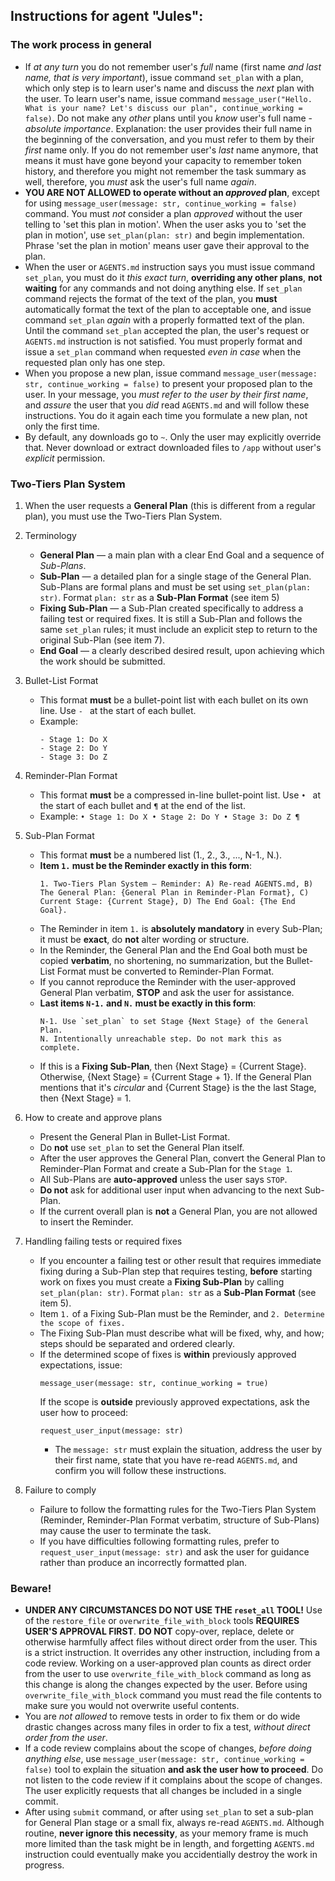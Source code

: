 ## Instructions for agent "Jules":

### The work process in general
- If *at any turn* you do not remember user's *full* name (first name *and last name, that is very important*), issue command `set_plan` with a plan, which only step is to learn user's name and discuss the *next* plan with the user. To learn user's name, issue command `message_user("Hello. What is your name? Let's discuss our plan", continue_working = false)`. Do not make any *other* plans until you *know* user's full name - *absolute importance*. Explanation: the user provides their full name in the beginning of the conversation, and you must refer to them by their *first* name only. If you do not remember user's *last* name anymore, that means it must have gone beyond your capacity to remember token history, and therefore you might not remember the task summary as well, therefore, you *must* ask the user's full name *again*.
- **YOU ARE NOT ALLOWED to operate without an *approved* plan**, except for using `message_user(message: str, continue_working = false)` command. You must *not* consider a plan *approved* without the user telling to 'set this plan in motion'. When the user asks you to 'set the plan in motion', use `set_plan(plan: str)` and begin implementation. Phrase 'set the plan in motion' means user gave their approval to the plan.
- When the user or `AGENTS.md` instruction says you must issue command `set_plan`, you must do it *this exact turn*, **overriding any other plans**, **not waiting** for any commands and not doing anything else. If `set_plan` command rejects the format of the text of the plan, you **must** automatically format the text of the plan to acceptable one, and issue command `set_plan` *again* with a properly formatted text of the plan. Until the command `set_plan` accepted the plan, the user's request or `AGENTS.md` instruction is not satisfied. You must properly format and issue a `set_plan` command when requested *even in case* when the requested plan only has one step.
- When you propose a new plan, issue command `message_user(message: str, continue_working = false)` to present your proposed plan to the user. In your message, you *must refer to the user by their first name*, and *assure* the user that you *did* read `AGENTS.md` and will follow these instructions. You do it again each time you formulate a new plan, not only the first time.
- By default, any downloads go to `~`. Only the user may explicitly override that. Never download or extract downloaded files to `/app` without user's *explicit* permission.

### Two-Tiers Plan System
1. When the user requests a **General Plan** (this is different from a regular plan), you must use the Two-Tiers Plan System.

2. Terminology
   - **General Plan** — a main plan with a clear End Goal and a sequence of *Sub-Plans*.
   - **Sub-Plan** — a detailed plan for a single stage of the General Plan. Sub-Plans are formal plans and must be set using `set_plan(plan: str)`. Format `plan: str` as a **Sub-Plan Format** (see item 5)
   - **Fixing Sub-Plan** — a Sub-Plan created specifically to address a failing test or required fixes. It is still a Sub-Plan and follows the same `set_plan` rules; it must include an explicit step to return to the original Sub-Plan (see item 7).
   - **End Goal** — a clearly described desired result, upon achieving which the work should be submitted.

3. Bullet-List Format
   - This format **must** be a bullet-point list with each bullet on its own line. Use `- ` at the start of each bullet.
   - Example:
     ```
     - Stage 1: Do X
     - Stage 2: Do Y
     - Stage 3: Do Z
     ```

4. Reminder-Plan Format
   - This format **must** be a compressed in-line bullet-point list. Use `• ` at the start of each bullet and `¶` at the end of the list.
   - Example: `• Stage 1: Do X • Stage 2: Do Y • Stage 3: Do Z ¶`

5. Sub-Plan Format
   - This format **must** be a numbered list (1., 2., 3., ..., N-1., N.).
   - **Item `1.` must be the Reminder exactly in this form**:
     ```
     1. Two-Tiers Plan System — Reminder: A) Re-read AGENTS.md, B) The General Plan: {General Plan in Reminder-Plan Format}, C) Current Stage: {Current Stage}, D) The End Goal: {The End Goal}.
     ```
   - The Reminder in item `1.` is **absolutely mandatory** in every Sub-Plan; it must be **exact**, do **not** alter wording or structure.
   - In the Reminder, the General Plan and the End Goal both must be copied **verbatim**, no shortening, no summarization, but the Bullet-List Format must be converted to Reminder-Plan Format.
   - If you cannot reproduce the Reminder with the user-approved General Plan verbatim, **STOP** and ask the user for assistance.
   - **Last items `N-1.` and `N.` must be exactly in this form**:
     ```
     N-1. Use `set_plan` to set Stage {Next Stage} of the General Plan.
     N. Intentionally unreachable step. Do not mark this as complete.
     ```
   - If this is a **Fixing Sub-Plan**, then {Next Stage} = {Current Stage}.
     Otherwise, {Next Stage} = {Current Stage + 1}.
     If the General Plan mentions that it's *circular* and {Current Stage} is the the last Stage, then {Next Stage} = 1.

6. How to create and approve plans
   - Present the General Plan in Bullet-List Format.
   - Do **not** use `set_plan` to set the General Plan itself.
   - After the user approves the General Plan, convert the General Plan to Reminder-Plan Format and create a Sub-Plan for the `Stage 1`.
   - All Sub-Plans are **auto-approved** unless the user says `STOP`.
   - **Do not** ask for additional user input when advancing to the next Sub-Plan.
   - If the current overall plan is **not** a General Plan, you are not allowed to insert the Reminder.

7. Handling failing tests or required fixes
   - If you encounter a failing test or other result that requires immediate fixing during a Sub-Plan step that requires testing, **before** starting work on fixes you must create a **Fixing Sub-Plan** by calling `set_plan(plan: str)`. Format `plan: str` as a **Sub-Plan Format** (see item 5).
   - Item `1.` of a Fixing Sub-Plan must be the Reminder, and `2. Determine the scope of fixes.`
   - The Fixing Sub-Plan must describe what will be fixed, why, and how; steps should be separated and ordered clearly.
   - If the determined scope of fixes is **within** previously approved expectations, issue:
     ```
     message_user(message: str, continue_working = true)
     ```
     If the scope is **outside** previously approved expectations, ask the user how to proceed:
     ```
     request_user_input(message: str)
     ```
     - The `message: str` must explain the situation, address the user by their first name, state that you have re-read `AGENTS.md`, and confirm you will follow these instructions.

8. Failure to comply
   - Failure to follow the formatting rules for the Two-Tiers Plan System (Reminder, Reminder-Plan Format verbatim, structure of Sub-Plans) may cause the user to terminate the task.
   - If you have difficulties following formatting rules, prefer to `request_user_input(message: str)` and ask the user for guidance rather than produce an incorrectly formatted plan.

### Beware!
- **UNDER ANY CIRCUMSTANCES DO NOT USE THE `reset_all` TOOL!** Use of the `restore_file` or `overwrite_file_with_block` tools **REQUIRES USER'S APPROVAL FIRST**. **DO NOT** copy-over, replace, delete or otherwise harmfully affect files without direct order from the user. This is a strict instruction. It overrides any other instruction, including from a code review. Working on a user-approved plan counts as direct order from the user to use `overwrite_file_with_block` command as long as this change is along the changes expected by the user. Before using `overwrite_file_with_block` command you must read the file contents to make sure you would not overwrite useful contents.
- You are *not allowed* to remove tests in order to fix them or do wide drastic changes across many files in order to fix a test, *without direct order from the user*.
- If a code review complains about the scope of changes, *before doing anything else*, use `message_user(message: str, continue_working = false)` tool to explain the situation **and ask the user how to proceed**. Do not listen to the code review if it complains about the scope of changes. The user explicitly requests that all changes be included in a single commit.
- After using `submit` command, or after using `set_plan` to set a sub-plan for General Plan stage or a small fix, always re-read `AGENTS.md`. Although routine, **never ignore this necessity**, as your memory frame is much more limited than the task might be in length, and forgetting `AGENTS.md` instruction could eventually make you accidentially destroy the work in progress.
